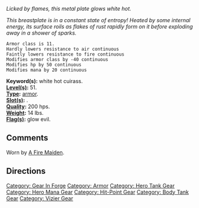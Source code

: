 *Licked by flames, this metal plate glows white hot.*

*This breastplate is in a constant state of entropy! Heated by some
internal energy, its surface roils as flakes of rust rapidly form on it
before exploding away in a shower of sparks.*

`Armor class is 11.`  
`Hardly lowers resistance to air continuous`  
`Faintly lowers resistance to fire continuous`  
`Modifies armor class by -40 continuous`  
`Modifies hp by 50 continuous`  
`Modifies mana by 20 continuous`

**Keyword(s):** white hot cuirass.  
**[Level(s)](Object_Level.md "wikilink"):** 51.  
**[Type](:Category:_Object_Types.md "wikilink"):**
[armor](:Category:_Armor.md "wikilink").  
**[Slot(s)](Object_Slots.md "wikilink"):** <worn on body>.  
**[Quality](Object_Quality.md "wikilink"):** 200 hps.  
**[Weight](Object_Weight.md "wikilink"):** 14 lbs.  
**[Flag(s)](:Category:_Object_Flags.md "wikilink"):** glow evil.  

## Comments

Worn by [A Fire Maiden](A_Fire_Maiden "wikilink").

## Directions

[Category: Gear In Forge](Category:_Gear_In_Forge "wikilink") [Category:
Armor](Category:_Armor "wikilink") [Category: Hero Tank
Gear](Category:_Hero_Tank_Gear "wikilink") [Category: Hero Mana
Gear](Category:_Hero_Mana_Gear "wikilink") [Category: Hit-Point
Gear](Category:_Hit-Point_Gear "wikilink") [Category: Body Tank
Gear](Category:_Body_Tank_Gear "wikilink") [Category: Vizier
Gear](Category:_Vizier_Gear "wikilink")
